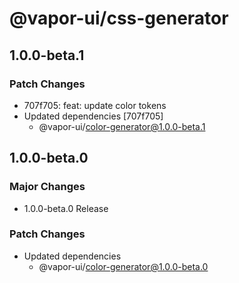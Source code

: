 # @vapor-ui/css-generator

## 1.0.0-beta.1

### Patch Changes

- 707f705: feat: update color tokens
- Updated dependencies [707f705]
    - @vapor-ui/color-generator@1.0.0-beta.1

## 1.0.0-beta.0

### Major Changes

- 1.0.0-beta.0 Release

### Patch Changes

- Updated dependencies
    - @vapor-ui/color-generator@1.0.0-beta.0
